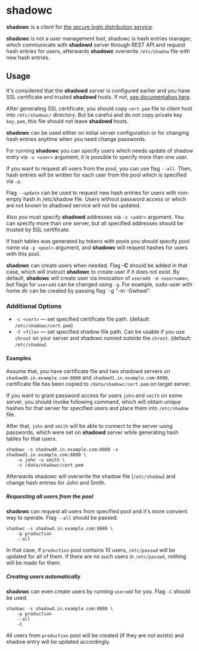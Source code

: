 # shadowc

**shadowc** is a client for [the secure login distribution
service](https://github.com/reconquest/shadowd).

**shadowc** is not a user management tool, shadowc is hash entries manager,
which communicate with **shadowd** server through REST API and request hash
entries for users, afterwards **shadowc** overwrite `/etc/shadow` file with new
hash entries.

## Usage

It's considered that the **shadowd** server is configured earlier and you have
SSL certificate and trusted **shadowd** hosts. If not, [see documentation
here](https://github.com/reconquest/shadowd).

After generating SSL certificate, you should copy `cert.pem` file to client
host into `/etc/shadowc/` directory. But be careful and do not copy private key
`key.pem`, this file should not leave **shadowd** hosts.

**shadowc** can be used either on initial server configuration or for changing
hash entries anytime when you need change passwords.

For running **shadowc** you can specify users which needs update of shadow
entry via `-u <user>` argument, it is possible to specify more than one user.

If you want to request all users from the pool, you can use flag `--all`. Then,
hash entries will be written for each user from the pool which is specified via
`-p`.

Flag `--update` can be used to request new hash entries for users with
non-empty hash in /etc/shadow file. Users without password access or which are
not known to shadowd service will not be updated.

Also you must specify **shadowd** addresses via `-s <addr>` argument. You can
specify more than one server, but all specified addresses should be trusted by
SSL certificate.

If hash tables was generated by tokens with pools you should specify pool name
via `-p <pool>` argument, and **shadowc** will request hashes for users with
this pool.

**shadowc** can create users when needed. Flag **-C** should be added in that
case, which will instruct **shadowc** to create user if it does not exist. By
default, **shadowc** will create user via invocation of `useradd -m
<username>`, but flags for `useradd` can be changed using `-g`. For example,
sudo-user with home dir can be created by passing flag `-g "-m -Gwheel".

### Additional Options
- `-c <cert>` — set specified certificate file path. (default:
  `/etc/shadowc/cert.pem`)
- `-f <file>` — set specified shadow file path. Can be usable if you use
  `chroot` on your server and shadowc runned outside the `chroot`. (default:
  `/etc/shadow`)

#### Examples

Assume that, you have certificate file and two shadowd servers on
`shadowd0.in.example.com:8080` and `shadowd1.in.example.com:8080`, certificate
file has been copied to `/data/shadowc/cert.pem` on target server.

If you want to grant password access for users `john` and `smith` on some
server, you should invoke following command, which will obtain unique hashes
for that server for specified users and place them into `/etc/shadow` file.

After that, `john` and `smith` will be able to connect to the server using
passwords, which were set on **shadowd** server while generating hash tables
for that users.

```
shadowc -s shadowd0.in.example.com:8888 -s shadowd1.in.example.com:8080 \
    -u john -u smith \
    -c /data/shadowc/cert.pem
```

Afterwards shadowc will overwrite the shadow file (`/etc/shadow`) and change
hash entries for John and Smith.

##### Requesting all users from the pool

**shadowc** can request all users from specified pool and it's more convient
way to operate. Flag `--all` should be passed:

```
shadowc -s shadowd.in.example.com:8888 \
    -p production
    --all
```

In that case, if `production` pool contains 10 users, `/etc/passwd` will be
updated for all of them. If there are no such users in `/etc/passwd`, nothing
will be made for them.

##### Creating users automatically

**shadowc** can even create users by running `useradd` for you.
Flag `-C` should be used:

```
shadowc -s shadowd.in.example.com:8888 \
    -p production
    --all
    -C
```

All users from `production` pool will be created (if they are not exists) and
shadow entry will be updated accordingly.
